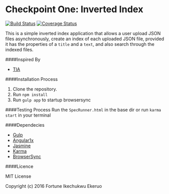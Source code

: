 # Checkpoint One: Inverted Index
[![Build Status](https://travis-ci.org/andela-efortune/Inverted-Index.svg?branch=ch-test-refactor)](https://travis-ci.org/andela-efortune/Inverted-Index) [![Coverage Status](https://coveralls.io/repos/github/andela-efortune/Inverted-Index/badge.svg?branch=develop)](https://coveralls.io/github/andela-efortune/Inverted-Index?branch=develop)

This is a simple inverted index application that allows a user upload JSON files asynchronously, create an index of each uploaded JSON file, provided it has the properties of a `title` and a `text`, and also search through the indexed files.

####Inspired By
* [TIA](https://andela.com/)

####Installation Process

1. Clone the repository.
2. Run `npm install`
3. Run `gulp app` to startup browsersync

####Testing Process
Run the `SpecRunner.html` in the base dir or run `karma start` in your terminal

####Dependecies
* [Gulp](http://gulpjs.com/)
* [Angular1x](https://angularjs.org/)
* [Jasmine](http://jasmine.github.io/2.4/introduction.html)
* [Karma](https://karma-runner.github.io/1.0/index.html)
* [BrowserSync](https://www.browsersync.io/)

####Licence

MIT License

Copyright (c) 2016 Fortune Ikechukwu Ekeruo
